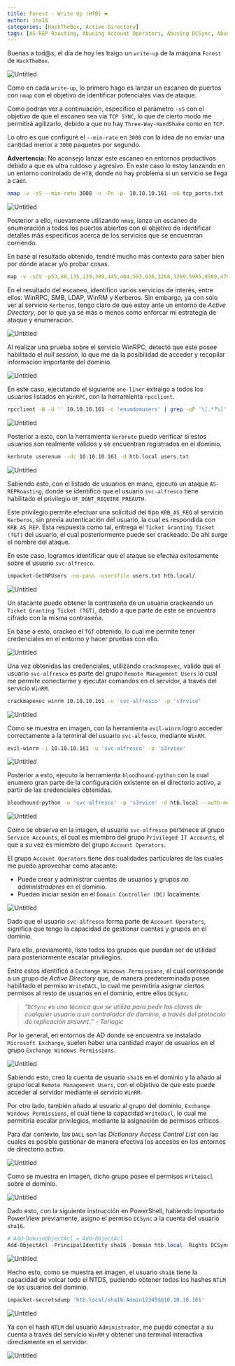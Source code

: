 ```yaml
---
title: Forest - Write Up (HTB) ❤
author: sha16
categories: [HackTheBox, Active Directory]
tags: [AS-REP Roasting, Abusing Account Operators, Abusing DCSync, Abusing Exchange Windows Permissions, Abusing WriteAcl Permissions, Active Directory, User Enum via RPC, HTB]
---
```


Buenas a tod@s, el día de hoy les traigo un `write-up` de la máquina `Forest` de `HackTheBox`.  

![Untitled](/assets/img/htb/machines/Forest/Untitled.png)

Como en cada `write-up`, lo primero hago es lanzar un escaneo de puertos con `nmap` con el objetivo de identificar potenciales vías de ataque. 

Como podrán ver a continuación, específico el parámetro `-sS` con el objetivo de que el escaneo sea vía `TCP SYNC`, lo que de cierto modo me permitirá agilizarlo, debido a que no hay `Three-Way-HandShake` como en `TCP`.

Lo otro es que configuré el `--min-rate` en `3000` con la idea de no enviar una cantidad menor a `3000` paquetes por segundo.

**Advertencia:** No aconsejo lanzar este escaneo en entornos productivos debido a que es ultra ruidoso y agresivo. En este caso lo estoy lanzando en un entorno controlado de `HTB`, donde no hay problema si un servicio se llega a caer.

```bash
nmap -v -sS --min-rate 3000 -n -Pn -p- 10.10.10.161 -oG tcp_ports.txt
```

![Untitled](/assets/img/htb/machines/Forest/Untitled%201.png)

Posterior a ello, nuevamente utilizando `nmap`, lanzo un escaneo de enumeración a todos los puertos abiertos con el objetivo de identificar detalles más específicos acerca de los servicios que se encuentran corriendo.

En base al resultado obtenido, tendré mucho más contexto para saber bien por dónde atacar y/o probar cosas.

```bash
map -v -sCV -p53,88,135,139,389,445,464,593,636,3268,3269,5985,9389,47001,49664,49665,49666,49667,49671,49676,49677,49684,49706,49969 10.10.10.161 -oN port_scan.txt
```

En el resultado del escaneo, identifico varios servicios de interés, entre ellos: WinRPC, SMB, LDAP, WinRM y Kerberos. Sin embargo, ya con sólo ver al servicio `Kerberos`, tengo claro de que estoy ante un entorno de *Active Directory*, por lo que ya sé más o menos cómo enforcar mi estrategia de ataque y enumeración.

![Untitled](/assets/img/htb/machines/Forest/Untitled%202.png)

Al realizar una prueba sobre el servicio WinRPC, detectó que este posee habilitado el *null session*, lo que me da la posibilidad de acceder y recopilar información importante del dominio.

![Untitled](/assets/img/htb/machines/Forest/Untitled%203.png)

En este caso, ejecutando el siguiente `one-liner` extraigo a todos los usuarios listados en `WinRPC`, con la herramienta `rpcclient`.  

```bash
rpcclient -N -U '' 10.10.10.161 -c 'enumdomusers' | grep -oP '\[.*?\]' | grep -v '0x' | tr -d ']['
```

![Untitled](/assets/img/htb/machines/Forest/Untitled%204.png)

Posterior a esto, con la herramienta `kerbrute` puedo verificar si estos usuarios son realmente válidos y se encuentran registrados en el dominio.

```bash
kerbrute userenum --dc 10.10.10.161 -d htb.local users.txt
```

![Untitled](/assets/img/htb/machines/Forest/Untitled%205.png)

Sabiendo esto, con el listado de usuarios en mano, ejecuto un ataque `AS-REPRoasting`, donde se identificó que el usuario `svc-alfresco` tiene habilitado el privilegio `UF_DONT_REQUIRE_PREAUTH`.

Este privilegio permite efectuar una solicitud del tipo `KRB_AS_REQ` al servicio `Kerberos`, sin previa autenticación del usuario, la cual es respondida con `KRB_AS_REP`. Esta respuesta como tal, entrega el `Ticket Granting Ticket (TGT)` del usuario, el cual posteriormente puede ser crackeado. De ahí surge el nombre del ataque.

En este caso, logramos identificar que el ataque se efectúa exitosamente sobre el usuario `svc-alfresco`.

```bash
impacket-GetNPUsers -no-pass -usersfile users.txt htb.local/
```

![Untitled](/assets/img/htb/machines/Forest/Untitled%206.png)

Un atacante puede obtener la contraseña de un usuario crackeando un `Ticket Granting Ticket (TGT)`, debido a que parte de este se encuentra cifrado con la misma contraseña.

En base a esto, crackeo el `TGT` obtenido, lo cual me permite tener credenciales en el entorno y hacer pruebas con ello.

![Untitled](/assets/img/htb/machines/Forest/Untitled%207.png)

Una vez obtenidas las credenciales, utilizando `crackmapexec`, valido que el usuario `svc-alfresco` es parte del grupo `Remote Management Users` lo cual me permite conectarme y ejecutar comandos en el servidor, a través del servicio `WinRM`.

```bash
crackmapexec winrm 10.10.10.161 -u 'svc-alfresco' -p 's3rvice'
```

![Untitled](/assets/img/htb/machines/Forest/Untitled%208.png)

Como se muestra en imagen, con la herramienta `evil-winrm` logro acceder correctamente a la terminal del usuario `svc-alfesco`, mediante `WinRM`.

```bash
evil-winrm -i 10.10.10.161 -u 'svc-alfresco' -p 's3rvice'
```

![Untitled](/assets/img/htb/machines/Forest/Untitled%209.png)

Posterior a esto, ejecuto la herramienta `bloodhound-python` con la cual enumero gran parte de la configuración existente en el directorio activo, a partir de las credenciales obtenidas.

```bash
bloodhound-python -u 'svc-alfresco' -p 's3rvice' -d htb.local --auth-method ntlm -ns 10.10.10.161 -c all
```

![Untitled](/assets/img/htb/machines/Forest/Untitled%2010.png)

Como se observa en la imagen, el usuario `svc-alfresco` pertenece al grupo `Service Accounts`, el cual es miembro del grupo `Privileged IT Accounts`, el que a su vez es miembro del grupo `Account Operators`.

El grupo `Account Operators` tiene dos cualidades particulares de las cuales me puedo aprovechar como atacante:

- Puede crear y administrar cuentas de usuarios y grupos *no administradores* en el dominio.
- Pueden iniciar sesión en el `Domain Controller (DC)` localmente.

![Untitled](/assets/img/htb/machines/Forest/Untitled%2011.png)

Dado que el usuario `svc-alfresco` forma parte de `Account Operators`, significa que tengo la capacidad de gestionar cuentas y grupos en el dominio. 

Para ello, previamente, listo todos los grupos que puedan ser de utilidad para posteriormente escalar privilegios.

Entre estos identificó a `Exchange Windows Permissions`, el cual corresponde a un grupo de *Active Directory* que, de manera predeterminada posee habilitado el permiso `WriteDACL`, lo cual me permitiría asignar ciertos permisos al resto de usuarios en el dominio, entre ellos `DCSync`.

> *“`DCSync` es una técnica que se utiliza para pedir las claves de cualquier usuario a un controlador de dominio, a través del protocolo de replicación `DRSUAPI`.” - Tarlogic*

Por lo general, en entornos de AD donde se encuentra se instalado `Microsoft Exchange`, suelen haber una cantidad mayor de usuarios en el grupo `Exchange Windows Permissions`. 

![Untitled](/assets/img/htb/machines/Forest/Untitled%2012.png)

Sabiendo esto, creo la cuenta de usuario `sha16` en el dominio y la añado al grupo local `Remote Management Users`, con el objetivo de que este puede acceder al servidor mediante el servicio `WinRM`. 

Por otro lado, también añado al usuario al grupo del dominio, `Exchange Windows Permissions`, el cual tiene la capacidad `WriteDacl`, lo cual me permitiría escalar privilegios, mediante la asignación de permisos críticos.

Para dar contexto, las `DACL` son las *Dictionary Access Control List* con las cuales es posible gestionar de manera efectiva los accesos en los entornos de directorio activo.  

![Untitled](/assets/img/htb/machines/Forest/Untitled%2013.png)

Como se muestra en imagen, dicho grupo posee el permisos `WriteDacl` sobre el dominio.

![Untitled](/assets/img/htb/machines/Forest/Untitled%2014.png)

Dado esto, con la siguiente instrucción en PowerShell, habiendo importado PowerView previamente, asigno el permiso `DCSync` a la cuenta del usuario `sha16`.

```powershell
# Add-DomainObjectAcl = Add-ObjectAcl
Add-ObjectAcl -PrincipalIdentity sha16 -Domain htb.local -Rights DCSync
```

![Untitled](/assets/img/htb/machines/Forest/Untitled%2015.png)

Hecho esto, como se muestra en imagen, el usuario `sha16` tiene la capacidad de volcar todo el NTDS, pudiendo obtener todos los hashes `NTLM` de los usuarios del dominio.

```bash
impacket-secretsdump 'htb.local/sha16:Admin12345$@10.10.10.161'
```

![Untitled](/assets/img/htb/machines/Forest/Untitled%2016.png)

Ya con el hash `NTLM` del usuario `Administrador`, me puedo conectar a su cuenta a través del servicio `WinRM` y obtener una terminal interactiva directamente en el servidor.

![Untitled](/assets/img/htb/machines/Forest/Untitled%2017.png)